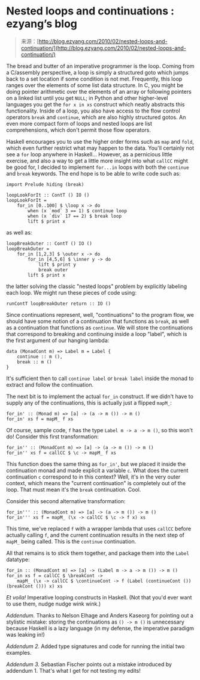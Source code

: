 <!--yml
category: 未分类
date: 2024-07-01 18:18:27
-->

# Nested loops and continuations : ezyang’s blog

> 来源：[http://blog.ezyang.com/2010/02/nested-loops-and-continuation/](http://blog.ezyang.com/2010/02/nested-loops-and-continuation/)

The bread and butter of an imperative programmer is the loop. Coming from a C/assembly perspective, a loop is simply a structured goto which jumps back to a set location if some condition is not met. Frequently, this loop ranges over the elements of some list data structure. In C, you might be doing pointer arithmetic over the elements of an array or following pointers on a linked list until you get `NULL`; in Python and other higher-level languages you get the `for x in xs` construct which neatly abstracts this functionality. Inside of a loop, you also have access to the flow control operators `break` and `continue`, which are also highly structured gotos. An even more compact form of loops and nested loops are list comprehensions, which don't permit those flow operators.

Haskell encourages you to use the higher order forms such as `map` and `fold`, which even further restrict what may happen to the data. You'll certainly not see a `for` loop anywhere in Haskell... However, as a pernicious little exercise, and also a way to get a little more insight into what `callCC` might be good for, I decided to implement `for...in` loops with both the `continue` and `break` keywords. The end hope is to be able to write code such as:

```
import Prelude hiding (break)

loopLookForIt :: ContT () IO ()
loopLookForIt =
    for_in [0..100] $ \loop x -> do
        when (x `mod` 3 == 1) $ continue loop
        when (x `div` 17 == 2) $ break loop
        lift $ print x

```

as well as:

```
loopBreakOuter :: ContT () IO ()
loopBreakOuter =
    for_in [1,2,3] $ \outer x -> do
        for_in [4,5,6] $ \inner y -> do
            lift $ print y
            break outer
        lift $ print x

```

the latter solving the classic "nested loops" problem by explicitly labeling each loop. We might run these pieces of code using:

```
runContT loopBreakOuter return :: IO ()

```

Since continuations represent, well, "continuations" to the program flow, we should have some notion of a continuation that functions as `break`, as well as a continuation that functions as `continue`. We will store the continuations that correspond to breaking and continuing inside a loop "label", which is the first argument of our hanging lambda:

```
data (MonadCont m) => Label m = Label {
    continue :: m (),
    break :: m ()
}

```

It's sufficient then to call `continue label` or `break label` inside the monad to extract and follow the continuation.

The next bit is to implement the actual `for_in` construct. If we didn't have to supply any of the continuations, this is actually just a flipped `mapM_`:

```
for_in' :: (Monad m) => [a] -> (a -> m ()) -> m ()
for_in' xs f = mapM_ f xs

```

Of course, sample code, `f` has the type `Label m -> a -> m ()`, so this won't do! Consider this first transformation:

```
for_in'' :: (MonadCont m) => [a] -> (a -> m ()) -> m ()
for_in'' xs f = callCC $ \c -> mapM_ f xs

```

This function does the same thing as `for_in'`, but we placed it inside the continuation monad and made explicit a variable `c`. What does the current continuation `c` correspond to in this context? Well, it's in the very outer context, which means the "current continuation" is completely out of the loop. That must mean it's the `break` continuation. Cool.

Consider this second alternative transformation:

```
for_in''' :: (MonadCont m) => [a] -> (a -> m ()) -> m ()
for_in''' xs f = mapM_ (\x -> callCC $ \c -> f x) xs

```

This time, we've replaced `f` with a wrapper lambda that uses `callCC` before actually calling `f`, and the current continuation results in the next step of `mapM_` being called. This is the `continue` continuation.

All that remains is to stick them together, and package them into the `Label` datatype:

```
for_in :: (MonadCont m) => [a] -> (Label m -> a -> m ()) -> m ()
for_in xs f = callCC $ \breakCont ->
    mapM_ (\x -> callCC $ \continueCont -> f (Label (continueCont ()) (breakCont ())) x) xs

```

*Et voila!* Imperative looping constructs in Haskell. (Not that you'd ever want to use them, nudge nudge wink wink.)

*Addendum.* Thanks to Nelson Elhage and Anders Kaseorg for pointing out a stylistic mistake: storing the continuations as `() -> m ()` is unnecessary because Haskell is a lazy language (in my defense, the imperative paradigm was leaking in!)

*Addendum 2.* Added type signatures and code for running the initial two examples.

*Addendum 3.* Sebastian Fischer points out a mistake introduced by addendum 1\. That's what I get for not testing my edits!